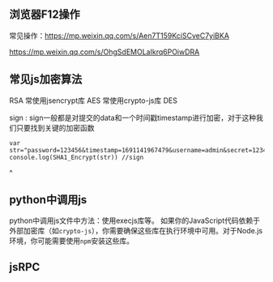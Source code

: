 
## **浏览器F12操作**
常见操作：<https://mp.weixin.qq.com/s/Aen7T159KciSCveC7yiBKA>

<https://mp.weixin.qq.com/s/OhgSdEMOLaIkrq6POiwDRA>



## **常见js加密算法**
RSA 常使用jsencrypt库
AES 常使用crypto-js库
DES

sign : sign一般都是对提交的data和一个时间戳timestamp进行加密，对于这种我们只要找到关键的加密函数
```
var str="password=123456&timestamp=1691141967479&username=admin&secret=123456"
console.log(SHA1_Encrypt(str)) //sign
```



^
## **python中调用js**
python中调用js文件中方法：使用execjs库等。
如果你的JavaScript代码依赖于外部加密库（如`crypto-js`），你需要确保这些库在执行环境中可用。对于Node.js环境，你可能需要使用`npm`安装这些库。



## **jsRPC**